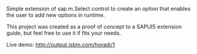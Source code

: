 Simple extension of sap.m.Select control to create an option that enables the user to add new options in runtime.

This project was created as a proof of concept to a SAPUI5 extension guide, but feel free to use it if fits your needs.

Live demo: http://output.jsbin.com/horadi/1
